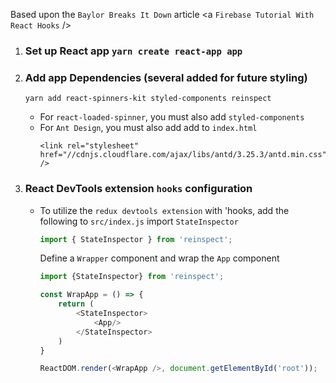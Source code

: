 Based upon the `Baylor Breaks It Down` article <a `Firebase Tutorial With React Hooks` /> 




1) ### Set up React app `yarn create react-app app`

2) ### Add app Dependencies  (several added for future styling)
    `yarn add react-spinners-kit styled-components reinspect`  

    - For `react-loaded-spinner`, you must also add `styled-components`
    - For `Ant Design`, you must also add add to `index.html`
        ~~~
        <link rel="stylesheet" href="//cdnjs.cloudflare.com/ajax/libs/antd/3.25.3/antd.min.css" />
3) ### React DevTools extension `hooks` configuration        
    - To utilize the `redux devtools extension` with 'hooks, add the following to `src/index.js`
        import `StateInspector`
        ~~~ js
        import { StateInspector } from 'reinspect';
        ~~~
        Define a `Wrapper` component and wrap the `App` component 
        ~~~ js
        import {StateInspector} from 'reinspect';

        const WrapApp = () => {
            return (
                <StateInspector>
                    <App/>
                </StateInspector>
            )
        }

        ReactDOM.render(<WrapApp />, document.getElementById('root'));
        ~~~ 